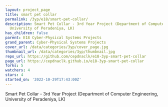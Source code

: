 ```yaml
---
layout: project_page
title: smart pet collar
permalink: /3yp/e18/smart-pet-collar/
description: Smart Pet Collar - 3rd Year Project (Department of Computer Engineering,
  University of Peradeniya, LK)
has_children: false
parent: E18 Cyber-Physical Systems Projects
grand_parent: Cyber-Physical Systems Projects
cover_url: /data/categories/3yp/cover_page.jpg
thumbnail_url: /data/categories/3yp/thumbnail.jpg
repo_url: https://github.com/cepdnaclk/e18-3yp-smart-pet-collar
page_url: https://cepdnaclk.github.io/e18-3yp-smart-pet-collar
forks: 5
watchers: 4
stars: 4
started_on: '2022-10-29T17:43:00Z'
---
```


Smart Pet Collar - 3rd Year Project (Department of Computer Engineering, University of Peradeniya, LK)